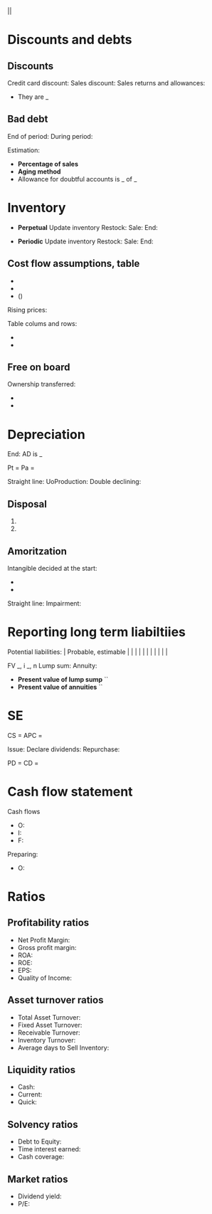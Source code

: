 ||

# Discounts and debts

## Discounts

Credit card discount:
Sales discount:
Sales returns and allowances:

- They are \_

## Bad debt

End of period:
During period:

Estimation:

- **Percentage of sales**
- **Aging method**
- Allowance for doubtful accounts is _ of _

# Inventory

- **Perpetual** Update inventory
  Restock:
  Sale:
  End:

- **Periodic** Update inventory
  Restock:
  Sale:
  End:

## Cost flow assumptions, table

-
-
- ()

Rising prices:

Table colums and rows:

-
-

## Free on board

Ownership transferred:

-
-

# Depreciation

End:
AD is \_

Pt =
Pa =

Straight line:
UoProduction:
Double declining:

## Disposal

1.
2.

## Amoritzation

Intangible decided at the start:

-
-

Straight line:
Impairment:

# Reporting long term liabiltiies

Potential liabilities:
| Probable, estimable | |
| | |
| | |
| | |

FV _, i _, n
Lump sum:
Annuity:

- **Present value of lump sump** ``
- **Present value of annuities** ``

# SE

CS =
APC =

Issue:
Declare dividends:
Repurchase:

PD =
CD =

# Cash flow statement

Cash flows

- O:
- I:
- F:

Preparing:

- O:

# Ratios

## Profitability ratios

- Net Profit Margin:
- Gross profit margin:
- ROA:
- ROE:
- EPS:
- Quality of Income:

## Asset turnover ratios

- Total Asset Turnover:
- Fixed Asset Turnover:
- Receivable Turnover:
- Inventory Turnover:
- Average days to Sell Inventory:

## Liquidity ratios

- Cash:
- Current:
- Quick:

## Solvency ratios

- Debt to Equity:
- Time interest earned:
- Cash coverage:

## Market ratios

- Dividend yield:
- P/E:
